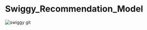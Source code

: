 # Swiggy_Recommendation_Model
![swiggy git](https://github.com/Madhugupta95/Swiggy_Recommendation_Models/assets/117964914/e62f198a-07b7-4edc-92da-34984658e7e8)
